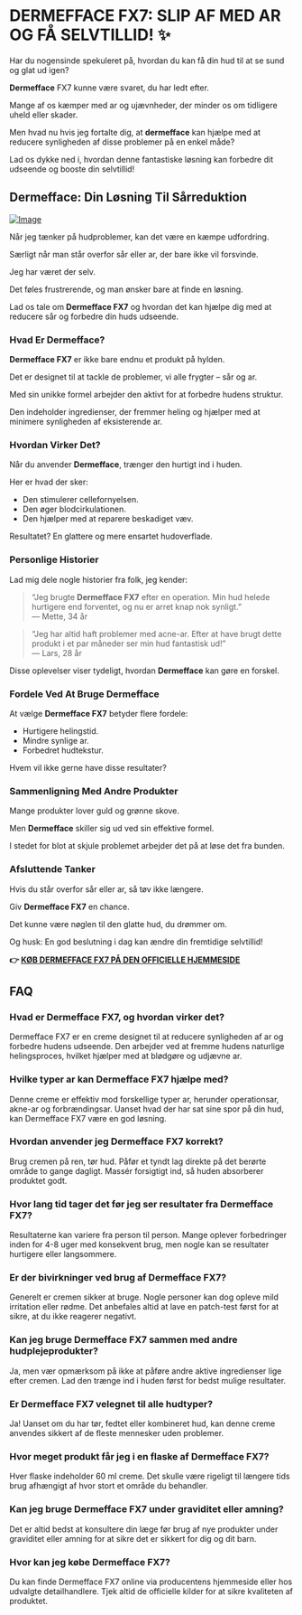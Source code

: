 # DERMEFFACE FX7: SLIP AF MED AR OG FÅ SELVTILLID! ✨

Har du nogensinde spekuleret på, hvordan du kan få din hud til at se sund og glat ud igen? 

**Dermefface** FX7 kunne være svaret, du har ledt efter. 

Mange af os kæmper med ar og ujævnheder, der minder os om tidligere uheld eller skader. 

Men hvad nu hvis jeg fortalte dig, at **dermefface** kan hjælpe med at reducere synligheden af disse problemer på en enkel måde? 

Lad os dykke ned i, hvordan denne fantastiske løsning kan forbedre dit udseende og booste din selvtillid!

## Dermefface: Din Løsning Til Sårreduktion

[![Image](https://www2.sellhealth.com/114/dermeffacefx7_3_3.png)](https://gchaffi.com/V1bDGu8E)

Når jeg tænker på hudproblemer, kan det være en kæmpe udfordring. 

Særligt når man står overfor sår eller ar, der bare ikke vil forsvinde.

Jeg har været der selv. 

Det føles frustrerende, og man ønsker bare at finde en løsning.

Lad os tale om **Dermefface FX7** og hvordan det kan hjælpe dig med at reducere sår og forbedre din huds udseende.

### Hvad Er Dermefface?

**Dermefface FX7** er ikke bare endnu et produkt på hylden. 

Det er designet til at tackle de problemer, vi alle frygter – sår og ar. 

Med sin unikke formel arbejder den aktivt for at forbedre hudens struktur.

Den indeholder ingredienser, der fremmer heling og hjælper med at minimere synligheden af eksisterende ar.

### Hvordan Virker Det?

Når du anvender **Dermefface**, trænger den hurtigt ind i huden. 

Her er hvad der sker:

- Den stimulerer cellefornyelsen.
- Den øger blodcirkulationen.
- Den hjælper med at reparere beskadiget væv.

Resultatet? En glattere og mere ensartet hudoverflade.

### Personlige Historier

Lad mig dele nogle historier fra folk, jeg kender:

> “Jeg brugte **Dermefface FX7** efter en operation. 
> Min hud helede hurtigere end forventet, og nu er arret knap nok synligt.”  
> — Mette, 34 år

> “Jeg har altid haft problemer med acne-ar. 
> Efter at have brugt dette produkt i et par måneder ser min hud fantastisk ud!”  
> — Lars, 28 år

Disse oplevelser viser tydeligt, hvordan **Dermefface** kan gøre en forskel.

### Fordele Ved At Bruge Dermefface

At vælge **Dermefface FX7** betyder flere fordele:

- Hurtigere helingstid.
- Mindre synlige ar.
- Forbedret hudtekstur.
  
Hvem vil ikke gerne have disse resultater?

### Sammenligning Med Andre Produkter

Mange produkter lover guld og grønne skove. 

Men **Dermefface** skiller sig ud ved sin effektive formel. 

I stedet for blot at skjule problemet arbejder det på at løse det fra bunden.

### Afsluttende Tanker

Hvis du står overfor sår eller ar, så tøv ikke længere. 

Giv **Dermefface FX7** en chance.

Det kunne være nøglen til den glatte hud, du drømmer om.

Og husk: En god beslutning i dag kan ændre din fremtidige selvtillid!



**👉 [KØB DERMEFFACE FX7 PÅ DEN OFFICIELLE HJEMMESIDE](https://gchaffi.com/V1bDGu8E)**

## FAQ

### Hvad er Dermefface FX7, og hvordan virker det?
Dermefface FX7 er en creme designet til at reducere synligheden af ar og forbedre hudens udseende. Den arbejder ved at fremme hudens naturlige helingsproces, hvilket hjælper med at blødgøre og udjævne ar.

### Hvilke typer ar kan Dermefface FX7 hjælpe med?
Denne creme er effektiv mod forskellige typer ar, herunder operationsar, akne-ar og forbrændingsar. Uanset hvad der har sat sine spor på din hud, kan Dermefface FX7 være en god løsning.

### Hvordan anvender jeg Dermefface FX7 korrekt?
Brug cremen på ren, tør hud. Påfør et tyndt lag direkte på det berørte område to gange dagligt. Massér forsigtigt ind, så huden absorberer produktet godt.

### Hvor lang tid tager det før jeg ser resultater fra Dermefface FX7?
Resultaterne kan variere fra person til person. Mange oplever forbedringer inden for 4-8 uger med konsekvent brug, men nogle kan se resultater hurtigere eller langsommere.

### Er der bivirkninger ved brug af Dermefface FX7?
Generelt er cremen sikker at bruge. Nogle personer kan dog opleve mild irritation eller rødme. Det anbefales altid at lave en patch-test først for at sikre, at du ikke reagerer negativt.

### Kan jeg bruge Dermefface FX7 sammen med andre hudplejeprodukter?
Ja, men vær opmærksom på ikke at påføre andre aktive ingredienser lige efter cremen. Lad den trænge ind i huden først for bedst mulige resultater.

### Er Dermefface FX7 velegnet til alle hudtyper?
Ja! Uanset om du har tør, fedtet eller kombineret hud, kan denne creme anvendes sikkert af de fleste mennesker uden problemer.

### Hvor meget produkt får jeg i en flaske af Dermefface FX7?
Hver flaske indeholder 60 ml creme. Det skulle være rigeligt til længere tids brug afhængigt af hvor stort et område du behandler.

### Kan jeg bruge Dermefface FX7 under graviditet eller amning?
Det er altid bedst at konsultere din læge før brug af nye produkter under graviditet eller amning for at sikre det er sikkert for dig og dit barn.

### Hvor kan jeg købe Dermefface FX7?
Du kan finde Dermefface FX7 online via producentens hjemmeside eller hos udvalgte detailhandlere. Tjek altid de officielle kilder for at sikre kvaliteten af produktet.